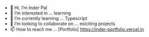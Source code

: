 - 👋 Hi, I’m Inder Pal
- 👀 I’m interested in ... learning
- 🌱 I’m currently learning ... Typescript
- 💞️ I’m looking to collaborate on ... exiciting projects
- 📫 How to reach me ... [Portfolio] https://inder-portfolio.vercel.in

<!---
CodeinIP/CodeinIP is a ✨ special ✨ repository because its `README.md` (this file) appears on your GitHub profile.
You can click the Preview link to take a look at your changes.
--->
